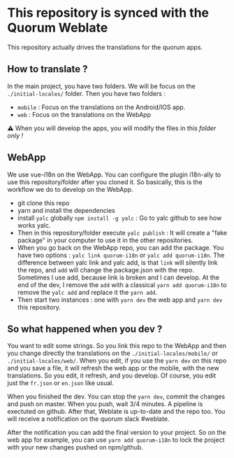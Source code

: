 # This repository is synced with the Quorum Weblate

This repository actually drives the translations for the quorum apps.

## How to translate ?

In the main project, you have two folders. We will be focus on the `./initial-locales/` folder. Then you have two folders : 

- `mobile` : Focus on the translations on the Android/IOS app.
- `web` : Focus on the translations on the WebApp

⚠️ When you will develop the apps, you will modify the files in this *folder only !*

## WebApp

We use vue-i18n on the WebApp. You can configure the plugin i18n-ally to use this repository/folder after you cloned it. So basically, this is the workflow we do to develop on the WebApp.

- git clone this repo
- yarn and install the dependencies
- install `yalc` globally `npm install -g yalc` : Go to yalc github to see how works yalc.
- Then in this repository/folder execute `yalc publish` : It will create a "fake package" in your computer to use it in the other repositories.
- When you go back on the WebApp repo, you can add the package. You have two options : `yalc link quorum-i18n` or `yalc add quorum-i18n`. The difference between yalc link and yalc add, is that `link` will silently link the repo, and `add` will change the package.json with the repo. Sometimes I use add, because link is broken and I can develop. At the end of the dev, I remove the `add` with a classical `yarn add quorum-i18n` to remove the `yalc add` and replace it the `yarn add`.
- Then start two instances : one with `yarn dev` the web app and `yarn dev` this repository.

## So what happened when you dev ? 

You want to edit some strings. So you link this repo to the WebApp and then you change directly the translations on the `./initial-locales/mobile/` or `./initial-locales/web/`. 
When you edit, if you use the `yarn dev` on this repo and you save a file, it will refresh the web app or the mobile, with the new translations. So you edit, it refresh, and you develop. Of course, you edit just the `fr.json` or `en.json` like usual.

When you finished the dev. You can stop the `yarn dev`, commit the changes and push on master. When you push, wait 3/4 minutes. A pipeline is exectuted on github. After that, Weblate is up-to-date and the repo too. You will receive a notification on the quorum slack #weblate. 

After the notification you can add the final version to your project. So on the web app for example, you can use `yarn add quorum-i18n` to lock the project with your new changes pushed on npm/github.
